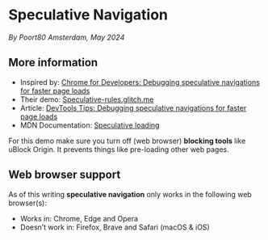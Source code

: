 # Speculative Navigation

*By Poort80 Amsterdam, May 2024*

## More information

* Inspired by: [Chrome for Developers: Debugging speculative navigations for faster page loads](https://www.youtube.com/watch?v=BIpz9Hdjm_A)
* Their demo: [Speculative-rules.glitch.me](https://speculative-rules.glitch.me/)
* Article: [DevTools Tips: Debugging speculative navigations for faster page loads](https://developer.chrome.com/blog/devtools-tips-31)
* MDN Documentation: [Speculative loading](https://developer.mozilla.org/en-US/docs/Web/Performance/Speculative_loading)

For this demo make sure you turn off (web browser) **blocking tools** like uBlock Origin. It prevents things like pre-loading other web pages.

## Web browser support

As of this writing **speculative navigation** only works in the following web browser(s):

* Works in: Chrome, Edge and Opera
* Doesn’t work in: Firefox, Brave and Safari (macOS & iOS)